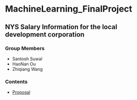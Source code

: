 # MachineLearning_FinalProject

## NYS Salary Information for the local development corporation

### Group Members
- Santosh Suwal
- HaoNan Ou
- Zhiqiang Wang

### Contents
- [Proposal](./Proposal.md)